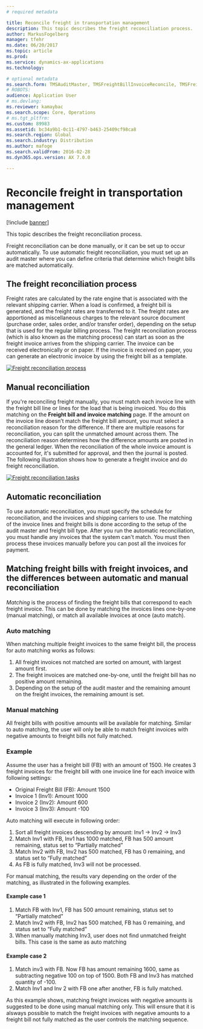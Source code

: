 ```yaml
---
# required metadata

title: Reconcile freight in transportation management
description: This topic describes the freight reconciliation process.
author: MarkusFogelberg
manager: tfehr
ms.date: 06/20/2017
ms.topic: article
ms.prod: 
ms.service: dynamics-ax-applications
ms.technology: 

# optional metadata
ms.search.form: TMSAuditMaster, TMSFreightBillInvoiceReconcile, TMSFreightBillSummary, TMSFreightBillType, TMSFreightMatchReason, TMSInvoiceTable,TMSFBDetailReconcile,TMSInvoiceLineReconcile,TMSReconcileInvoice, TMSFreightBillDetail, TMSFreightBillTypeAssignment, TMSRejectInvoiceLine, TMSMiscellaneousCharge
# ROBOTS: 
audience: Application User
# ms.devlang: 
ms.reviewer: kamaybac
ms.search.scope: Core, Operations
# ms.tgt_pltfrm: 
ms.custom: 89983
ms.assetid: bc34a9b1-0c11-4797-b463-25409cf98ca8
ms.search.region: Global
ms.search.industry: Distribution
ms.author: mafoge
ms.search.validFrom: 2016-02-28
ms.dyn365.ops.version: AX 7.0.0

---
```


# Reconcile freight in transportation management

[!include [banner](../includes/banner.md)]

This topic describes the freight reconciliation process.

Freight reconciliation can be done manually, or it can be set up to occur automatically. To use automatic freight reconciliation, you must set up an audit master where you can define criteria that determine which freight bills are matched automatically.

## The freight reconciliation process

Freight rates are calculated by the rate engine that is associated with the relevant shipping carrier. When a load is confirmed, a freight bill is generated, and the freight rates are transferred to it. The freight rates are apportioned as miscellaneous charges to the relevant source document (purchase order, sales order, and/or transfer order), depending on the setup that is used for the regular billing process. The freight reconciliation process (which is also known as the matching process) can start as soon as the freight invoice arrives from the shipping carrier. The invoice can be received electronically or on paper. If the invoice is received on paper, you can generate an electronic invoice by using the freight bill as a template.

[![Freight reconciliation process](./media/freight-reconcilation-process.jpg)](./media/freight-reconcilation-process.jpg)

## Manual reconciliation

If you're reconciling freight manually, you must match each invoice line with the freight bill line or lines for the load that is being invoiced. You do this matching on the **Freight bill and invoice matching** page. If the amount on the invoice line doesn’t match the freight bill amount, you must select a reconciliation reason for the difference. If there are multiple reasons for reconciliation, you can split the unmatched amount across them. The reconciliation reason determines how the difference amounts are posted in the general ledger. When the reconciliation of the whole invoice amount is accounted for, it's submitted for approval, and then the journal is posted. The following illustration shows how to generate a freight invoice and do freight reconciliation.

[![Freight reconciliation tasks](./media/processflowforfreightreconciliation.jpg)](./media/processflowforfreightreconciliation.jpg)

## Automatic reconciliation
To use automatic reconciliation, you must specify the schedule for reconciliation, and the invoices and shipping carriers to use. The matching of the invoice lines and freight bills is done according to the setup of the audit master and freight bill type. After you run the automatic reconciliation, you must handle any invoices that the system can't match. You must then process these invoices manually before you can post all the invoices for payment.

## Matching freight bills with freight invoices, and the differences between automatic and manual reconciliation

*Matching* is the process of finding the freight bills that correspond to each freight invoice. This can be done by matching the invoices lines one-by-one (manual matching), or match all available invoices at once (auto match).

### Auto matching

When matching multiple freight invoices to the same freight bill, the process for auto matching works as follows:

1. All freight invoices not matched are sorted on amount, with largest amount first.
1. The freight invoices are matched one-by-one, until the freight bill has no positive amount remaining.
1. Depending on the setup of the audit master and the remaining amount on the freight invoices, the remaining amount is set.

### Manual matching

All freight bills with positive amounts will be available for matching. Similar to auto matching, the user will only be able to match freight invoices with negative amounts to freight bills not fully matched.

### Example

Assume the user has a freight bill (FB) with an amount of 1500. He creates 3 freight invoices for the freight bill with one invoice line for each invoice with following settings:

- Original Freight Bill (FB): Amount 1500
- Invoice 1 (Inv1): Amount 1000
- Invoice 2 (Inv2): Amount 600
- Invoice 3 (Inv3): Amount -100

Auto matching will execute in following order:

1. Sort all freight invoices descending by amount: Inv1 -> Inv2 -> Inv3
1. Match Inv1 with FB, Inv1 has 1000 matched, FB has 500 amount remaining, status set to “Partially matched”
1. Match Inv2 with FB, Inv2 has 500 matched, FB has 0 remaining, and status set to “Fully matched”
1. As FB is fully matched, Inv3 will not be processed.

For manual matching, the results vary depending on the order of the matching, as illustrated in the following examples.

#### Example case 1

1. Match FB with Inv1, FB has 500 amount remaining, status set to “Partially matched”
1. Match Inv2 with FB, Inv2 has 500 matched, FB has 0 remaining, and status set to “Fully matched”
1. When manually matching Inv3, user does not find unmatched freight bills.
This case is the same as auto matching

#### Example case 2

1. Match inv3 with FB. Now FB has amount remaining 1600, same as subtracting negative 100 on top of 1500. Both FB and Inv3 has matched quantity of -100.
1. Match Inv1 and Inv 2 with FB one after another, FB is fully matched. 

As this example shows, matching freight invoices with negative amounts is suggested to be done using manual matching only. This will ensure that it is alsways possible to match the freight invoices with negative amounts to a freight bill not fully matched as the user controls the matching sequence. 
